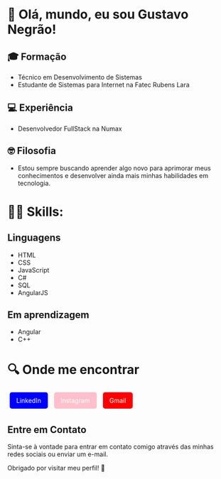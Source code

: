 # 👋 Olá, mundo, eu sou Gustavo Negrão!

## 🎓 Formação
- Técnico em Desenvolvimento de Sistemas
- Estudante de Sistemas para Internet na Fatec Rubens Lara

## 💻 Experiência
- Desenvolvedor FullStack na Numax

## 🤓 Filosofia
- Estou sempre buscando aprender algo novo para aprimorar meus conhecimentos e desenvolver ainda mais minhas habilidades em tecnologia.

# 👩‍💻 Skills:
## Linguagens
- HTML
- CSS
- JavaScript
- C#
- SQL
- AngularJS

## Em aprendizagem
- Angular
- C++

# 🔍 Onde me encontrar
<a href="https://www.linkedin.com/in/gustavo-negrão" style="display: inline-block; padding: 10px 15px; margin: 5px; background-color: blue; color: white; text-decoration: none; border-radius: 5px;">LinkedIn</a>
<a href="https://www.instagram.com/gug4_negrao/profilecard/?igsh=MXUwbnNmajgwc2cxdg==" style="display: inline-block; padding: 10px 15px; margin: 5px; background-color: pink; color: white; text-decoration: none; border-radius: 5px;">Instagram</a>
<a href="mailto:guieguganegrao@gmail.com" style="display: inline-block; padding: 10px 15px; margin: 5px; background-color: red; color: white; text-decoration: none; border-radius: 5px;">Gmail</a>

## Entre em Contato
Sinta-se à vontade para entrar em contato comigo através das minhas redes sociais ou enviar um e-mail.

Obrigado por visitar meu perfil! 🚀
